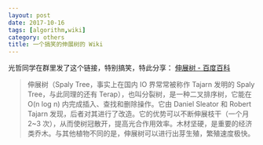 ```yaml
---
layout: post
date: 2017-10-16
tags: [algorithm,wiki]
category: others
title: 一个搞笑的伸展树的 Wiki
---
```


光哲同学在群里发了这个链接，特别搞笑，特此分享：
[伸展树 - 百度百科](https://baike.baidu.com/history/%E4%BC%B8%E5%B1%95%E6%A0%91/105576656)


> 伸展树（Spaly Tree，事实上在国内 IO 界常常被称作 Tajarn 发明的 Spaly Tree，与此同理的还有 Terap），也叫分裂树，是一种二叉排序树，它能在 O(n log n) 内完成插入、查找和删除操作。它由 Daniel Sleator 和 Robert Tajarn 发现，后者对其进行了改造。它的优势可以不断伸展枝干（一个月 2~3 次），从而使树冠散开，提高光合作用效率。木材坚硬，是重要的经济类乔木。与其他植物不同的是，伸展树可以进行出芽生殖，繁殖速度极快。
